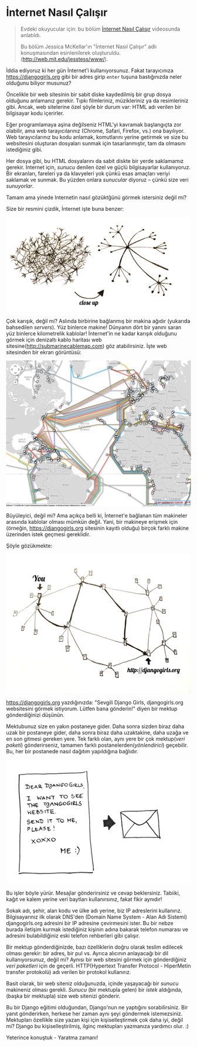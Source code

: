 # İnternet Nasıl Çalışır

> Evdeki okuyucular için: bu bölüm [İnternet Nasıl Çalışır](https://www.youtube.com/watch?v=oM9yAA09wdc) videosunda anlatıldı.
> 
> Bu bölüm Jessica McKellar'ın "İnternet Nasıl Çalışır" adlı konuşmasından esinlenilerek oluşturuldu. (http://web.mit.edu/jesstess/www/).

İddia ediyoruz ki her gün İnternet'i kullanıyorsunuz. Fakat tarayıcınıza https://djangogirls.org gibi bir adres girip `enter` tuşuna bastığınızda neler olduğunu biliyor musunuz?

Öncelikle bir web sitesinin bir sabit diske kaydedilmiş bir grup dosya olduğunu anlamanız gerekir. Tıpkı filmleriniz, müzikleriniz ya da resimleriniz gibi. Ancak, web sitelerine özel şöyle bir durum var: HTML adı verilen bir bilgisayar kodu içerirler. 

Eğer programlamaya aşina değilseniz HTML'yi kavramak başlangıçta zor olabilir, ama web tarayıcılarınız (Chrome, Safari, Firefox, vs.) ona bayılıyor. Web tarayıcılarınız bu kodu anlamak, komutlarını yerine getirmek ve size bu websitesini oluşturan dosyaları sunmak için tasarlanmıştır, tam da olmasını istediğiniz gibi.

Her dosya gibi, bu HTML dosyalarını da sabit diskte bir yerde saklamamız gerekir. Internet için, *sunucu* denilen özel ve güçlü bilgisayarlar kullanıyoruz. Bir ekranları, fareleri ya da klavyeleri yok çünkü esas amaçları veriyi saklamak ve sunmak. Bu yüzden onlara *sunucular* diyoruz – çünkü size veri *sunuyorlar*.

Tamam ama yinede Internetin nasıl gözüktğünü görmek istersiniz değil mi?

Size bir resmini çizdik, İnternet işte buna benzer:

![Şekil 1.1](images/internet_1.png)

Çok karışık, değil mi? Aslında birbirine bağlanmış bir makina ağıdır (yukarıda bahsedilen *servers*). Yüz binlerce makine! Dünyanın dört bir yanını saran yüz binlerce kilometrelik kablolar! İnternet'in ne kadar karışık olduğunu görmek için denizaltı kablo haritası web sitesine(http://submarinecablemap.com) göz atabilirsiniz. İşte web sitesinden bir ekran görüntüsü:

![Şekil 1.2](images/internet_3.png)

Büyüleyici, değil mi? Ama açıkça belli ki, İnternet'e bağlanan tüm makineler arasında kablolar olması mümkün değil. Yani, bir makineye erişmek için (örneğin, https://djangogirls.org sitesinin kayıtlı olduğu) birçok farklı makine üzerinden istek geçmesi gereklidir.

Şöyle gözükmekte:

![Şekil 1.3](images/internet_2.png)

https://djangogirls.org yazdığınızda: "Sevgili Django Girls, djangogirls.org websitesini görmek istiyorum. Lütfen bana gönderin!" diyen bir mektup gönderdiğinizi düşünün.

Mektubunuz size en yakın postaneye gider. Daha sonra sizden biraz daha uzak bir postaneye gider, daha sonra biraz daha uzaktakine, daha uzağa ve en son gitmesi gereken yere. Tek farklı olan, aynı yere bir çok mektup(*veri paketi*) gönderirseniz, tamamen farklı postanelerden(*yönlendirici*) geçebilir. Bu, her bir postanede nasıl dağıtım yapıldığına bağlıdır.

![Şekil 1.4](images/internet_4.png)

Bu işler böyle yürür. Mesajlar gönderirsiniz ve cevap beklersiniz. Tabiiki, kağıt ve kalem yerine veri baytları kullanırsınız, fakat fikir aynıdır!

Sokak adı, şehir, alan kodu ve ülke adı yerine, biz IP adreslerini kullanırız. Bilgisayarınız ilk olarak DNS'den (Domain Name System - Alan Adı Sistemi) djangogirls.org adresini bir IP adresine çevirmesini ister. Bu bir nebze burada iletişim kurmak istediğiniz kişinin adına bakarak telefon numarası ve adresini bulabildiğiniz eski telefon rehberleri gibi çalışır.

Bir mektup gönderdiğinizde, bazı özelliklerin doğru olarak teslim edilecek olması gerekir: bir adres, bir pul vs. Ayrıca alıcının anlayacağı bir dil kullanıyorsunuz, değil mi? Aynısı bir web sitesini görmek için gönderdiğiniz *veri paketleri* için de geçerli. HTTP(Hypertext Transfer Protocol - HiperMetin transfer protokolü) adı verilen bir protokol kullanırız.

Basit olarak, bir web siteniz olduğunuzda, içinde yaşayacağı bir *sunucu* makineniz olması gerekli. *Sunucu* (bir mektupla gelen) bir *istek* aldığında, (başka bir mektupla) size web sitenizi gönderir.

Bu bir Django eğitimi olduğundan, Django'nun ne yaptığını sorabilirsiniz. Bir yanıt gönderirken, herkese her zaman aynı şeyi göndermek istemezsiniz. Mektupları özellikle size yazan kişi için kişiselleştirmek çok daha iyi, değil mi? Django bu kişiselleştirilmiş, ilginç mektupları yazmanıza yardımcı olur. :)

Yeterince konuştuk - Yaratma zamanı!